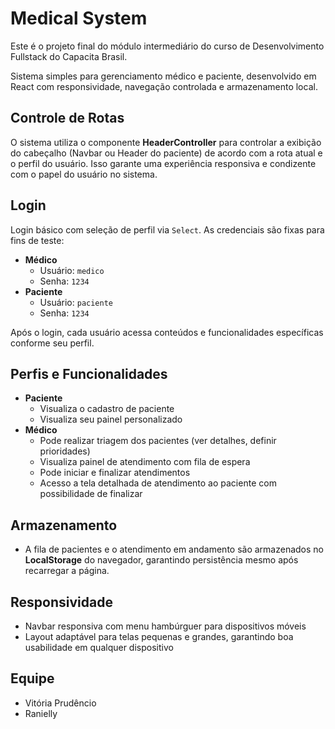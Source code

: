 # Medical System

Este é o projeto final do módulo intermediário do curso de Desenvolvimento Fullstack do Capacita Brasil. 

Sistema simples para gerenciamento médico e paciente, desenvolvido em React com responsividade, navegação controlada e armazenamento local.

## Controle de Rotas

O sistema utiliza o componente **HeaderController** para controlar a exibição do cabeçalho (Navbar ou Header do paciente) de acordo com a rota atual e o perfil do usuário. Isso garante uma experiência responsiva e condizente com o papel do usuário no sistema.

## Login

Login básico com seleção de perfil via `Select`. As credenciais são fixas para fins de teste:

- **Médico**
  - Usuário: `medico`
  - Senha: `1234`
- **Paciente**
  - Usuário: `paciente`
  - Senha: `1234`

Após o login, cada usuário acessa conteúdos e funcionalidades específicas conforme seu perfil.

## Perfis e Funcionalidades

- **Paciente**
  - Visualiza o cadastro de paciente
  - Visualiza seu painel personalizado
- **Médico**
  - Pode realizar triagem dos pacientes (ver detalhes, definir prioridades)
  - Visualiza painel de atendimento com fila de espera
  - Pode iniciar e finalizar atendimentos
  - Acesso a tela detalhada de atendimento ao paciente com possibilidade de finalizar

## Armazenamento

- A fila de pacientes e o atendimento em andamento são armazenados no **LocalStorage** do navegador, garantindo persistência mesmo após recarregar a página.

## Responsividade

- Navbar responsiva com menu hambúrguer para dispositivos móveis
- Layout adaptável para telas pequenas e grandes, garantindo boa usabilidade em qualquer dispositivo

## Equipe

- Vitória Prudêncio  
- Ranielly
